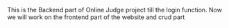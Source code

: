 This is the Backend part of Online Judge project till the login function. Now we will work on the frontend part of the website and crud part
